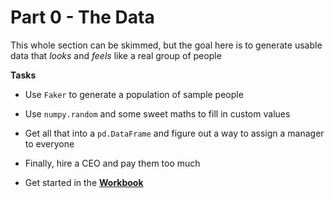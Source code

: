# Part 0 - The Data

This whole section can be skimmed, but the goal here is to generate usable data that *looks* and *feels* like a real group of people

**Tasks**

* Use `Faker` to generate a population of sample people
* Use `numpy.random` and some sweet maths to fill in custom values
* Get all that into a `pd.DataFrame` and figure out a way to assign a manager to everyone
* Finally, hire a CEO and pay them too much

* Get started in the [**Workbook**](https://github.dev/lucasdurand/network-graph-tutorial/blob/develop/Part%200%20-%20The%20Data/Workbook.ipynb)
